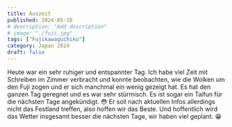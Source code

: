 ```yaml
---
title: Auszeit
published: 2024-05-28
# description: "Add description"
# image: "./fuji.jpg"
tags: ["Fujikawaguchiko"]
category: Japan 2024
draft: false
---
```


Heute war ein sehr ruhiger und entspannter Tag. Ich habe viel Zeit mit Schreiben im Zimmer verbracht und konnte beobachten, wie die Wolken um den Fuji zogen und er sich manchmal ein wenig gezeigt hat. Es hat den ganzen Tag geregnet und es war sehr stürmisch. Es ist sogar ein Taifun für die nächsten Tage angekündigt. 😳 Er soll nach aktuellen Infos allerdings nicht das Festland treffen, also hoffen wir das Beste. 
Und hoffentlich wird das Wetter insgesamt besser die nächsten Tage, wir haben viel geplant. 😁 
